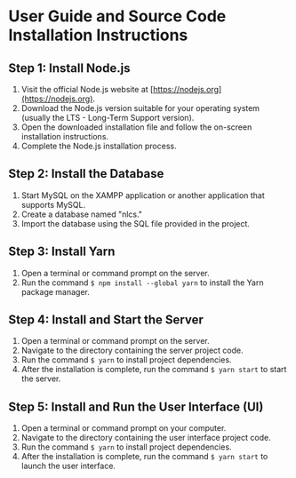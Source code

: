 # User Guide and Source Code Installation Instructions

## Step 1: Install Node.js
1. Visit the official Node.js website at [https://nodejs.org](https://nodejs.org).
2. Download the Node.js version suitable for your operating system (usually the LTS - Long-Term Support version).
3. Open the downloaded installation file and follow the on-screen installation instructions.
4. Complete the Node.js installation process.

## Step 2: Install the Database
1. Start MySQL on the XAMPP application or another application that supports MySQL.
2. Create a database named "nlcs."
3. Import the database using the SQL file provided in the project.

## Step 3: Install Yarn
1. Open a terminal or command prompt on the server.
2. Run the command `$ npm install --global yarn` to install the Yarn package manager.

## Step 4: Install and Start the Server
1. Open a terminal or command prompt on the server.
2. Navigate to the directory containing the server project code.
3. Run the command `$ yarn` to install project dependencies.
4. After the installation is complete, run the command `$ yarn start` to start the server.

## Step 5: Install and Run the User Interface (UI)
1. Open a terminal or command prompt on your computer.
2. Navigate to the directory containing the user interface project code.
3. Run the command `$ yarn` to install project dependencies.
4. After the installation is complete, run the command `$ yarn start` to launch the user interface.
